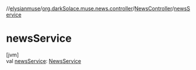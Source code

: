 //[elysianmuse](../../../index.md)/[org.darkSolace.muse.news.controller](../index.md)/[NewsController](index.md)/[newsService](news-service.md)

# newsService

[jvm]\
val [newsService](news-service.md): [NewsService](../../org.darkSolace.muse.news.service/-news-service/index.md)
